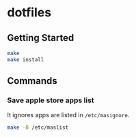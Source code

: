 dotfiles
==============================

Getting Started
-----------------------------

```sh
make
make install
```

Commands
-----------------------------

### Save apple store apps list

It ignores apps are listed in `/etc/masignore`.
```sh
make -B /etc/maslist
```
